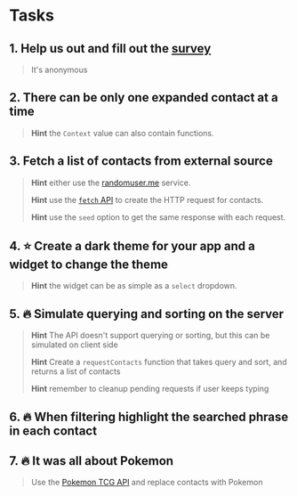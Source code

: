 # Tasks

## 1. Help us out and fill out the [survey](https://docs.google.com/forms/d/e/1FAIpQLSeh4hiCv45-umLv5eJIPlz3xTCi0j-K4FE8i9PFf6-AaEaHcA/viewform)

> It's anonymous

## 2. There can be only one expanded contact at a time

> **Hint** the `Context` value can also contain functions.

## 3. Fetch a list of contacts from external source

> **Hint** either use the [randomuser.me](https://github.com/Okelm/devmeetings-react-ts/tree/bcdab375ea22fc1c2193ef4248330146e6860c0c/side-effects-context/randomuser.me) service.
>
> **Hint** use the [`fetch` API](https://developer.mozilla.org/en-US/docs/Web/API/Fetch_API/Using_Fetch) to create the HTTP request for contacts.
>
> **Hint** use the `seed` option to get the same response with each request.

## 4. ⭐ Create a dark theme for your app and a widget to change the theme

> **Hint** the widget can be as simple as a `select` dropdown.

## 5. 🔥 Simulate querying and sorting on the server

> **Hint** The API doesn't support querying or sorting, but this can be simulated on client side
>
> **Hint** Create a `requestContacts` function that takes query and sort, and returns a list of contacts
>
> **Hint** remember to cleanup pending requests if user keeps typing

## 6. 🔥 When filtering highlight the searched phrase in each contact

## 7. 🔥 It was all about Pokemon

> Use the [Pokemon TCG API](https://pokemontcg.io/) and replace contacts with Pokemon

